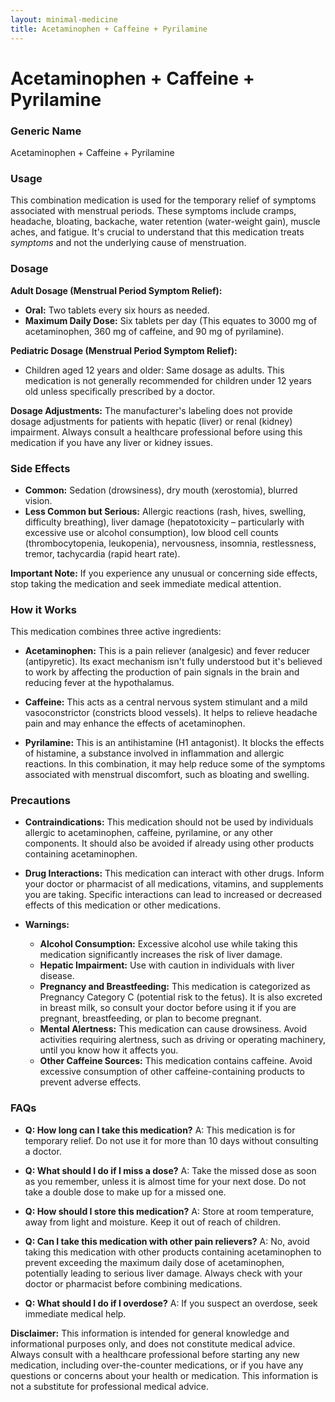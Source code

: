 ```yaml
---
layout: minimal-medicine
title: Acetaminophen + Caffeine + Pyrilamine
---
```


# Acetaminophen + Caffeine + Pyrilamine
### Generic Name
Acetaminophen + Caffeine + Pyrilamine

### Usage
This combination medication is used for the temporary relief of symptoms associated with menstrual periods.  These symptoms include cramps, headache, bloating, backache, water retention (water-weight gain), muscle aches, and fatigue.  It's crucial to understand that this medication treats *symptoms* and not the underlying cause of menstruation.

### Dosage
**Adult Dosage (Menstrual Period Symptom Relief):**

* **Oral:** Two tablets every six hours as needed.
* **Maximum Daily Dose:** Six tablets per day (This equates to 3000 mg of acetaminophen, 360 mg of caffeine, and 90 mg of pyrilamine).

**Pediatric Dosage (Menstrual Period Symptom Relief):**

* Children aged 12 years and older: Same dosage as adults.  This medication is not generally recommended for children under 12 years old unless specifically prescribed by a doctor.

**Dosage Adjustments:**  The manufacturer's labeling does not provide dosage adjustments for patients with hepatic (liver) or renal (kidney) impairment.  Always consult a healthcare professional before using this medication if you have any liver or kidney issues.

### Side Effects
* **Common:**  Sedation (drowsiness), dry mouth (xerostomia), blurred vision.
* **Less Common but Serious:** Allergic reactions (rash, hives, swelling, difficulty breathing), liver damage (hepatotoxicity – particularly with excessive use or alcohol consumption),  low blood cell counts (thrombocytopenia, leukopenia),  nervousness, insomnia, restlessness, tremor, tachycardia (rapid heart rate).

**Important Note:** If you experience any unusual or concerning side effects, stop taking the medication and seek immediate medical attention.

### How it Works
This medication combines three active ingredients:

* **Acetaminophen:**  This is a pain reliever (analgesic) and fever reducer (antipyretic).  Its exact mechanism isn't fully understood but it's believed to work by affecting the production of pain signals in the brain and reducing fever at the hypothalamus.

* **Caffeine:**  This acts as a central nervous system stimulant and a mild vasoconstrictor (constricts blood vessels).  It helps to relieve headache pain and may enhance the effects of acetaminophen.

* **Pyrilamine:** This is an antihistamine (H1 antagonist).  It blocks the effects of histamine, a substance involved in inflammation and allergic reactions.  In this combination, it may help reduce some of the symptoms associated with menstrual discomfort, such as bloating and swelling.

### Precautions
* **Contraindications:**  This medication should not be used by individuals allergic to acetaminophen, caffeine, pyrilamine, or any other components.  It should also be avoided if already using other products containing acetaminophen.

* **Drug Interactions:** This medication can interact with other drugs. Inform your doctor or pharmacist of all medications, vitamins, and supplements you are taking.  Specific interactions can lead to increased or decreased effects of this medication or other medications.

* **Warnings:**
    * **Alcohol Consumption:** Excessive alcohol use while taking this medication significantly increases the risk of liver damage.
    * **Hepatic Impairment:** Use with caution in individuals with liver disease.
    * **Pregnancy and Breastfeeding:** This medication is categorized as Pregnancy Category C (potential risk to the fetus).  It is also excreted in breast milk, so consult your doctor before using it if you are pregnant, breastfeeding, or plan to become pregnant.
    * **Mental Alertness:** This medication can cause drowsiness. Avoid activities requiring alertness, such as driving or operating machinery, until you know how it affects you.
    * **Other Caffeine Sources:** This medication contains caffeine. Avoid excessive consumption of other caffeine-containing products to prevent adverse effects.


### FAQs

* **Q: How long can I take this medication?**  A: This medication is for temporary relief.  Do not use it for more than 10 days without consulting a doctor.

* **Q:  What should I do if I miss a dose?** A:  Take the missed dose as soon as you remember, unless it is almost time for your next dose. Do not take a double dose to make up for a missed one.

* **Q: How should I store this medication?** A: Store at room temperature, away from light and moisture. Keep it out of reach of children.

* **Q: Can I take this medication with other pain relievers?** A: No, avoid taking this medication with other products containing acetaminophen to prevent exceeding the maximum daily dose of acetaminophen, potentially leading to serious liver damage.  Always check with your doctor or pharmacist before combining medications.

* **Q: What should I do if I overdose?** A: If you suspect an overdose, seek immediate medical help.


**Disclaimer:** This information is intended for general knowledge and informational purposes only, and does not constitute medical advice.  Always consult with a healthcare professional before starting any new medication, including over-the-counter medications, or if you have any questions or concerns about your health or medication.  This information is not a substitute for professional medical advice.
